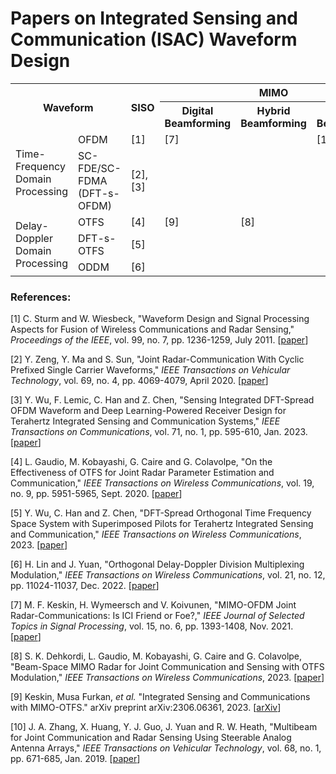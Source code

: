 # Papers on Integrated Sensing and Communication (ISAC) Waveform Design

<table>
    <tr>
        <th rowspan="2" colspan="2">Waveform</th><th rowspan="2">SISO</th><th colspan="3">MIMO</th>
    </tr>
    <tr>
        <th>Digital Beamforming</th><th>Hybrid Beamforming</th><th>Analog Beamforming</th>
    </tr>
    <tr>
        <td rowspan="2">Time-Frequency Domain Processing</td>
        <td>OFDM</td>
        <td>[1]</td>
        <td>[7]</td>
        <td></td>
        <td>[10]</td>
    </tr>
    <tr>
        <td>SC-FDE/SC-FDMA (DFT-s-OFDM)</td>
        <td>[2], [3]</td>
        <td></td>
        <td></td>
        <td></td>
    </tr>
    <tr>
        <td rowspan="3">Delay-Doppler Domain Processing</td>
        <td>OTFS</td>
        <td>[4]</td>
        <td>[9]</td>
        <td>[8]</td>
        <td></td>
    </tr>
    <tr>
        <td>DFT-s-OTFS</td>
        <td>[5]</td>
        <td></td>
        <td></td>
        <td></td>
    </tr>
    <tr>
        <td>ODDM</td>
        <td>[6]</td>
        <td></td>
        <td></td>
        <td></td>
    </tr>
</table>

### References:

[1] C. Sturm and W. Wiesbeck, "Waveform Design and Signal Processing Aspects for Fusion of Wireless Communications and Radar Sensing," *Proceedings of the IEEE*, vol. 99, no. 7, pp. 1236-1259, July 2011. [[paper](https://ieeexplore.ieee.org/abstract/document/5776640)]

[2] Y. Zeng, Y. Ma and S. Sun, "Joint Radar-Communication With Cyclic Prefixed Single Carrier Waveforms," *IEEE Transactions on Vehicular Technology*, vol. 69, no. 4, pp. 4069-4079, April 2020. [[paper](https://ieeexplore.ieee.org/abstract/document/9005192)]

[3] Y. Wu, F. Lemic, C. Han and Z. Chen, "Sensing Integrated DFT-Spread OFDM Waveform and Deep Learning-Powered Receiver Design for Terahertz Integrated Sensing and Communication Systems," *IEEE Transactions on Communications*, vol. 71, no. 1, pp. 595-610, Jan. 2023. [[paper](https://ieeexplore.ieee.org/abstract/document/9967989)]

[4] L. Gaudio, M. Kobayashi, G. Caire and G. Colavolpe, "On the Effectiveness of OTFS for Joint Radar Parameter Estimation and Communication," *IEEE Transactions on Wireless Communications*, vol. 19, no. 9, pp. 5951-5965, Sept. 2020. [[paper](https://ieeexplore.ieee.org/abstract/document/9109735)]

[5] Y. Wu, C. Han and Z. Chen, "DFT-Spread Orthogonal Time Frequency Space System with Superimposed Pilots for Terahertz Integrated Sensing and Communication," *IEEE Transactions on Wireless Communications*, 2023. [[paper](https://ieeexplore.ieee.org/abstract/document/10061469)]

[6] H. Lin and J. Yuan, "Orthogonal Delay-Doppler Division Multiplexing Modulation," *IEEE Transactions on Wireless Communications*, vol. 21, no. 12, pp. 11024-11037, Dec. 2022. [[paper](https://ieeexplore.ieee.org/abstract/document/9829188)]

[7] M. F. Keskin, H. Wymeersch and V. Koivunen, "MIMO-OFDM Joint Radar-Communications: Is ICI Friend or Foe?," *IEEE Journal of Selected Topics in Signal Processing*, vol. 15, no. 6, pp. 1393-1408, Nov. 2021. [[paper](https://ieeexplore.ieee.org/abstract/document/9529026)]

[8] S. K. Dehkordi, L. Gaudio, M. Kobayashi, G. Caire and G. Colavolpe, "Beam-Space MIMO Radar for Joint Communication and Sensing with OTFS Modulation," *IEEE Transactions on Wireless Communications*, 2023. [[paper](https://ieeexplore.ieee.org/abstract/document/10050429)]

[9] Keskin, Musa Furkan, *et al.* "Integrated Sensing and Communications with MIMO-OTFS." arXiv preprint arXiv:2306.06361, 2023. [[arXiv](https://arxiv.org/abs/2306.06361)]

[10] J. A. Zhang, X. Huang, Y. J. Guo, J. Yuan and R. W. Heath, "Multibeam for Joint Communication and Radar Sensing Using Steerable Analog Antenna Arrays," *IEEE Transactions on Vehicular Technology*, vol. 68, no. 1, pp. 671-685, Jan. 2019. [[paper](https://ieeexplore.ieee.org/abstract/document/8550811)]


